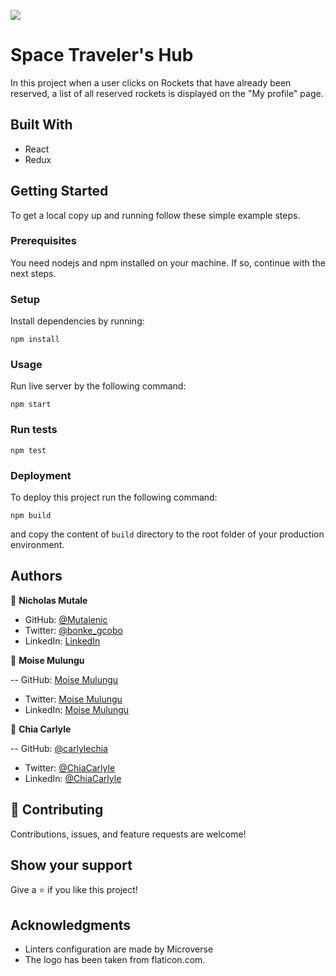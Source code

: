 ![](https://img.shields.io/badge/Microverse-blueviolet)

# Space Traveler's Hub

In this project when a user clicks on Rockets that have already been reserved, a list of all reserved rockets is displayed on the "My profile" page.

## Built With

- React
- Redux

## Getting Started

To get a local copy up and running follow these simple example steps.

### Prerequisites

You need nodejs and npm installed on your machine. If so, continue with the next steps.

### Setup

Install dependencies by running:

`npm install`

### Usage

Run live server by the following command:

`npm start`

### Run tests

`npm test`

### Deployment

To deploy this project run the following command:

`npm build`

and copy the content of `build` directory to the root folder of your production environment.

## Authors

👤 **Nicholas Mutale**

- GitHub: [@Mutalenic](https://github.com/Mutalenic)
- Twitter: [@bonke_gcobo](https://twitter.com/nicomutale)
- LinkedIn: [LinkedIn](https://linkedin.com/in/nicomutale)

👤 **Moise Mulungu**

-- GitHub: [Moise Mulungu](https://github.com/moise-mulungu)
- Twitter: [Moise Mulungu](https://twitter.com/moise_mulungu)
- LinkedIn: [Moise Mulungu](https://www.linkedin.com/in/moisemulungu/)

👤 **Chia Carlyle**

-- GitHub: [@carlylechia](https://github.com/carlylechia)
- Twitter: [@ChiaCarlyle](https://twitter.com/ChiaCarlyle)
- LinkedIn: [@ChiaCarlyle](https://www.linkedin.com/in/chia-carlyle/)

## 🤝 Contributing

Contributions, issues, and feature requests are welcome!


## Show your support

Give a ⭐️ if you like this project!

## Acknowledgments

- Linters configuration are made by Microverse
- The logo has been taken from flaticon.com.

